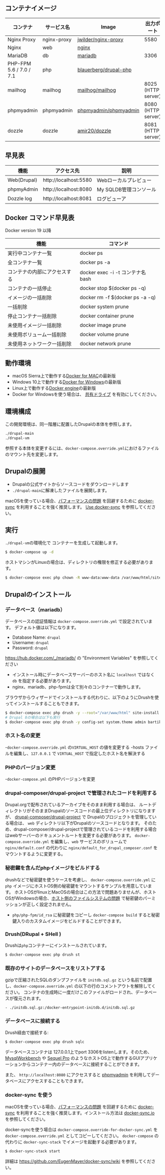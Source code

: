 ## コンテナイメージ

| コンテナ | サービス名 | Image | 出力ポート |
| --------- | ------------ | ----- | ------------ |
| Nginx Proxy | nginx-proxy | <a href="https://hub.docker.com/r/jwilder/nginx-proxy/" target="_blank">jwilder/nginx-proxy</a> | 5580 |
| Nginx | web | <a href="https://hub.docker.com/_/nginx/" target="_blank">nginx</a> | |
| MariaDB | db | <a href="https://hub.docker.com/_/mariadb/" target="_blank">mariadb</a> | 3306 |
| PHP-FPM 5.6 / 7.0 / 7.1 | php | <a href="https://hub.docker.com/r/blauerberg/drupal-php/" target="_blank">blauerberg/drupal-php</a> | |
| mailhog | mailhog | <a href="https://hub.docker.com/r/mailhog/mailhog/" target="_blank">mailhog/mailhog</a> | 8025 (HTTP server) |
| phpmyadmin | phpmyadmin | <a href="https://hub.docker.com/r/phpmyadmin/phpmyadmin/" target="_blank">phpmyadmin/phpmyadmin</a> | 8080 (HTTP server) |
| dozzle | dozzle | <a href="https://hub.docker.com/r/amir20/dozzle" target="_blank">amir20/dozzle</a> | 8081 (HTTP server) |

## 早見表
| 機能 | アクセス先 | 説明 |
| --------- | -------| ------------ |
| Web(Drupal) |http://localhost:5580 | Webローカルプレビュー |
| phpmyAdmin | http://localhost:8080| My SQLDB管理コンソール |
| Dozzle log | http://localhost:8081 | ログビューア |

## Docker コマンド早見表
Docker version 19 以降

|機能|コマンド|
| --------- | -------| 
|実行中コンテナ一覧|docker ps|
|全コンテナ一覧|docker ps -a|
|コンテナの内部にアクセスする|docker exec -i -t コンテナ名 bash|
|コンテナの一括停止|docker stop $(docker ps -q)|
|イメージの一括削除|docker rm -f $(docker ps -a -q)|
|一括削除|docker system prune|
|停止コンテナ一括削除|docker container prune|
|未使用イメージ一括削除|docker image prune|
|未使用ボリューム一括削除|docker volume prune|
|未使用ネットワーク一括削除|docker network prune|


## 動作環境

- macOS Sierra上で動作する[Docker for MAC](https://docs.docker.com/docker-for-mac/)の最新版
- Windows 10上で動作する[Docker for Windows](https://docs.docker.com/docker-for-windows/)の最新版
- Linux上で動作する[Docker engine](https://docs.docker.com/engine/installation/linux/ubuntulinux/)の最新版
- Docker for Windowsを使う場合は、 [共有ドライブ](https://blogs.msdn.microsoft.com/stevelasker/2016/06/14/configuring-docker-for-windows-volumes/) を有効にしてください。

## 環境構成

この開発環境は、同一階層に配置したDrupalの本体を参照します。

```bash
./drupal-main
./drupal-vm
```

参照する本体を変更するには、`docker-compose.override.yml`におけるファイルのマウント先を変更します。

## Drupalの展開
+ Drupalの公式サイトからソースコードをダウンロードします
+ `./drupal-main`に解凍したファイルを展開します。

macOSを使っている場合、[パフォーマンスの問題](https://github.com/docker/for-mac/issues/77) を回避するために [docker-sync](https://github.com/EugenMayer/docker-sync/) を利用することを強く推奨します。
[Use docker-sync](#docker-sync-を使う) を参照してください。

## 実行
`./drupal-vm`の環境化で
コンテナーを生成して起動します。
```bash
$ docker-compose up -d
```

ホストマシンがLinuxの場合は、ディレクトリの権限を修正する必要があります。
```bash
$ docker-compose exec php chown -R www-data:www-data /var/www/html/sites/default
```


## Drupalのインストール
### データベース（mariadb）
データベースの認証情報は `docker-compose.override.yml` で設定されています。
デフォルト値は以下になります。

- Database Name: `drupal`
- Username: `drupal`
- Password: `drupal`

https://hub.docker.com/_/mariadb/ の "Environment Variables" を参照してください

- インストール時にデータベースサーバーのホスト名に `localhost` ではなく `db` を指定する必要があります。
- nginx、mariadb、php-fpmは全て別々のコンテナーで動作します。

ブラウザからウィザードでインストールする代わりに、以下のようにDrushを使ってインストールすることもできます。

```bash
$ docker-compose exec php drush -y --root="/var/www/html" site-install standard --site-name="Drupal on Docker" --account-name="drupal" --account-pass="drupal" --db-url="mysql://drupal:drupal@db/drupal" --locale=ja
# Drupal 8の場合は以下も実行
$ docker-compose exec php drush -y config-set system.theme admin bartik
```

###  ホスト名の変更
-`docker-compose.override.yml` の`VIRTUAL_HOST` の値を変更する
-hosts ファイルを編集し、`127.0.0.1` で `VIRTUAL_HOST` で指定したホスト名を解決する

### PHPのバージョン変更
-`docker-compose.yml` のPHPバージョンを変更

### drupal-composer/drupal-project で管理されたコードを利用する

Drupal.orgで配布されているアーカイブをそのまま利用する場合は、
ルートディレクトリがそのままDrupalのソースコードの最上位ディレクトリになりますが、
[drupal-composer/drupal-project](https://github.com/drupal-composer/drupal-project) で
Drupalのプロジェクトを管理している場合は、 `web` ディレクトリ以下がDrupalのソースコードとなります。
そのため、drupal-composer/drupal-projectで管理されているコードを利用する場合はwebサーバーのドキュメントルートを変更する必要があります。
`docker-compose.override.yml` を編集し、`web` サービスのボリュームで `nginx/default.conf` の代わりに `nginx/default_for_drupal_composer.conf` をマウントするように変更する。

### 秘密鍵を含んだphpイメージをビルドする

drushなどで秘密鍵を使うケースを考慮し、 `docker-compose.override.yml` に `php` イメージにホストOS側の秘密鍵をマウントするサンプルを用意しています。
ホストOSがlinuxとMacOSの場合はこの方法で問題ありませんが、ホストOSがWindowsの場合、[ホスト側のファイルシステムの問題](https://github.com/docker/for-win/issues/167) で秘密鍵のパーミッションが正しく設定されません。
- `php/php-fpm/id_rsa` に秘密鍵をコピーし `docker-compose build` すると秘密鍵入りのカスタムイメージをビルドすることができます。

### Drush(DRupal + SHell )
Drushは`php`コンテナーにインストールされています。
```bash
$ docker-compose exec php drush st
```

### 既存のサイトのデータベースをリストアする
gzipで圧縮されたSQLのダンプファイルを `initdb.sql.gz` という名前で配置し、`docker-compose.override.yml` の以下の行のコメントアウトを解除してください。
コンテナの生成時に一度だけこのファイルがロードされ、データベースが復元されます。

```
- ./initdb.sql.gz:/docker-entrypoint-initdb.d/initdb.sql.gz
```

### データベースに接続する
Drush経由で接続する:
```bash
$ docker-compose exec php drush sqlc
```

データベースコンテナは 127.0.0.1上でport 3306をlistenします。そのため、[MysqlWorkbench](https://www.mysql.com/products/workbench/) や [Sequel Pro](https://www.sequelpro.com/) のようなホストOS上で動作するGUIアプリケーションからコンテナー内のデータベースに接続することができます。

また、 `http://localhost:8080` にアクセスすると
 [phpmyadmin](https://hub.docker.com/r/phpmyadmin/phpmyadmin/) 
 を利用してデータベースにアクセスすることもできます。

### docker-sync を使う

macOSを使っている場合、[パフォーマンスの問題](https://github.com/docker/for-mac/issues/77) を回避するために [docker-sync](https://github.com/EugenMayer/docker-sync/) を利用することを強く推奨します。インストール方法は [docker-sync.io](http://docker-sync.io/) を参照してください。

docker-syncを使う場合は `docker-compose.override-for-docker-sync.yml` を `docker-compose.override.yml` としてコピーしてください。
`docker-compose` の代わりに `docker-sync-stack` でイメージを起動する必要があります。

```bash
$ docker-sync-stack start
```

詳細は https://github.com/EugenMayer/docker-sync/wiki を参照してください。

